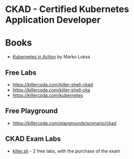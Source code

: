 # CKAD - Certified Kubernetes Application Developer

# Books

- [Kubernetes in Action](https://www.manning.com/books/kubernetes-in-action-second-edition) by Marko Luksa

## Free Labs

- <https://killercoda.com/killer-shell-ckad>
- <https://killercoda.com/killer-shell-cka>
- <https://killercoda.com/kubernetes>

## Free Playground

- <https://killercoda.com/playgrounds/scenario/ckad>

## CKAD Exam Labs

- [killer.sh](https://killer.sh/ckad) - 2 free labs, with the purchase of the exam
